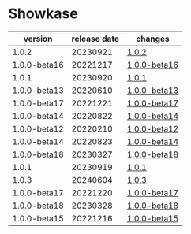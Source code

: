 # Showkase	


|version|release date|changes|
|---|---|---|
|1.0.2|20230921|[1.0.2](./1.0.2-20230921.md)|
|1.0.0-beta16|20221217|[1.0.0-beta16](./1.0.0-beta16-20221217.md)|
|1.0.1|20230920|[1.0.1](./1.0.1-20230920.md)|
|1.0.0-beta13|20220610|[1.0.0-beta13](./1.0.0-beta13-20220610.md)|
|1.0.0-beta17|20221221|[1.0.0-beta17](./1.0.0-beta17-20221221.md)|
|1.0.0-beta14|20220822|[1.0.0-beta14](./1.0.0-beta14-20220822.md)|
|1.0.0-beta12|20220210|[1.0.0-beta12](./1.0.0-beta12-20220210.md)|
|1.0.0-beta14|20220823|[1.0.0-beta14](./1.0.0-beta14-20220823.md)|
|1.0.0-beta18|20230327|[1.0.0-beta18](./1.0.0-beta18-20230327.md)|
|1.0.1|20230919|[1.0.1](./1.0.1-20230919.md)|
|1.0.3|20240604|[1.0.3](./1.0.3-20240604.md)|
|1.0.0-beta17|20221220|[1.0.0-beta17](./1.0.0-beta17-20221220.md)|
|1.0.0-beta18|20230328|[1.0.0-beta18](./1.0.0-beta18-20230328.md)|
|1.0.0-beta15|20221216|[1.0.0-beta15](./1.0.0-beta15-20221216.md)|
